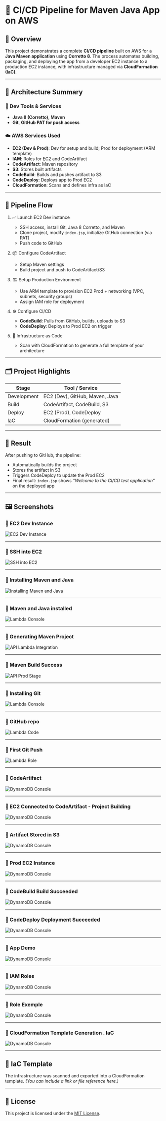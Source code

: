 # 🚀 CI/CD Pipeline for Maven Java App on AWS

## 📌 Overview

This project demonstrates a complete **CI/CD pipeline** built on AWS for a **Java Maven application** using **Corretto 8**. The process automates building, packaging, and deploying the app from a developer EC2 instance to a production EC2 instance, with infrastructure managed via **CloudFormation (IaC)**.

---

## 🧱 Architecture Summary

### 🔧 Dev Tools & Services
- **Java 8 (Corretto)**, **Maven**
- **Git**, **GitHub PAT for push access**

### ☁️ AWS Services Used
- **EC2 (Dev & Prod)**: Dev for setup and build; Prod for deployment (ARM template)
- **IAM**: Roles for EC2 and CodeArtifact
- **CodeArtifact**: Maven repository
- **S3**: Stores built artifacts
- **CodeBuild**: Builds and pushes artifact to S3
- **CodeDeploy**: Deploys app to Prod EC2
- **CloudFormation**: Scans and defines infra as IaC

---

## 🔄 Pipeline Flow

1. ✅ Launch EC2 Dev instance
   - SSH access, install Git, Java 8 Corretto, and Maven
   - Clone project, modify `index.jsp`, initialize GitHub connection (via PAT)
   - Push code to GitHub

2. 📦 Configure CodeArtifact
   - Setup Maven settings
   - Build project and push to CodeArtifact/S3

3. 🏗️ Setup Production Environment
   - Use ARM template to provision EC2 Prod + networking (VPC, subnets, security groups)
   - Assign IAM role for deployment

4. ⚙️ Configure CI/CD
   - **CodeBuild**: Pulls from GitHub, builds, uploads to S3
   - **CodeDeploy**: Deploys to Prod EC2 on trigger

5. 📜 Infrastructure as Code
   - Scan with CloudFormation to generate a full template of your architecture

---

## 🗂️ Project Highlights

| Stage       | Tool / Service             |
|-------------|----------------------------|
| Development | EC2 (Dev), GitHub, Maven, Java |
| Build       | CodeArtifact, CodeBuild, S3 |
| Deploy      | EC2 (Prod), CodeDeploy     |
| IaC         | CloudFormation (generated) |

---

## 🧪 Result

After pushing to GitHub, the pipeline:
- Automatically builds the project
- Stores the artifact in S3
- Triggers CodeDeploy to update the Prod EC2
- Final result: `index.jsp` shows _"Welcome to the CI/CD test application"_ on the deployed app

---

## 🖼️ Screenshots

### 🔹 EC2 Dev Instance
![EC2 Dev Instance](screenshots/EC2_dev_instance)

---

### 🔹 SSH into EC2
![SSH into EC2](screenshots/SSH_ec2_and_installing)

---

### 🔹 Installing Maven and Java
![Installing Maven and Java](screenshots/intalling_mvn_and_java.png)

---

### 🔹 Maven and Java installed
![Lambda Console](screenshots/mvn_java_installed.png)

---

### 🔹 Generating Maven Project
![API Lambda Integration](screenshots/generating_mvn_project.png)

---

### 🔹 Maven Build Success
![API Prod Stage](screenshots/mvn_build_success.png)

---

### 🔹 Installing Git
![Lambda Console](screenshots/Installing_git.png)

---

### 🔹 GitHub repo
![Lambda Code](screenshots/github_repo.png)

---

### 🔹 First Git Push
![Lambda Role](screenshots/first_git_push.png)

---

### 🔹 CodeArtifact
![DynamoDB Console](screenshots/CodeArtifact.png)

---

### 🔹 EC2 Connected to CodeArtifact - Project Building
![DynamoDB Console](screenshots/connecting_to_codeartifact_and_building_project.png)

---

### 🔹 Artifact Stored in S3
![DynamoDB Console](screenshots/S3_stored_artifact.png)

---

### 🔹 Prod EC2 Instance
![DynamoDB Console](screenshots/prod_instance.png)

---

### 🔹 CodeBuild Build Succeeded
![DynamoDB Console](screenshots/CodeBuild_succeeded.png)

---

### 🔹 CodeDeploy Deployment Succeeded
![DynamoDB Console](screenshots/Deployment_succeeded.png)

---

### 🔹 App Demo
![DynamoDB Console](screenshots/Deployed_app_success.png)

---

### 🔹 IAM Roles
![DynamoDB Console](screenshots/IAM_roles.png)

---

### 🔹 Role Exemple
![DynamoDB Console](screenshots/role_exemple.png)

---

### 🔹 CloudFormation Template Generation . IaC
![DynamoDB Console](screenshots/Template_generation_IaC.png)

---





## 🧱 IaC Template

The infrastructure was scanned and exported into a CloudFormation template. *(You can include a link or file reference here.)*

---

## 📄 License

This project is licensed under the [MIT License](LICENSE).
